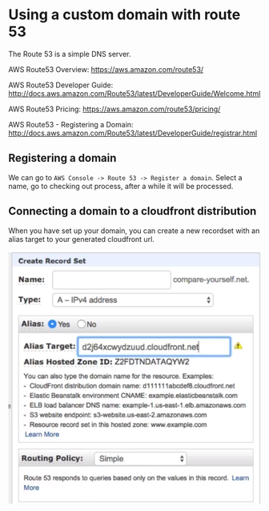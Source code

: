 # Using a custom domain with route 53

The Route 53 is a simple DNS server.

AWS Route53 Overview: https://aws.amazon.com/route53/

AWS Route53 Developer Guide: http://docs.aws.amazon.com/Route53/latest/DeveloperGuide/Welcome.html

AWS Route53 Pricing: https://aws.amazon.com/route53/pricing/

AWS Route53 - Registering a Domain: http://docs.aws.amazon.com/Route53/latest/DeveloperGuide/registrar.html

## Registering a domain

We can go to `AWS Console -> Route 53 -> Register a domain`.
Select a name, go to checking out process, after a while it will be processed.

## Connecting a domain to a cloudfront distribution

When you have set up your domain, you can create a new recordset with an alias target to your generated cloudfront url.

![](../../../images/2019-10-05-14-55-03.png)

